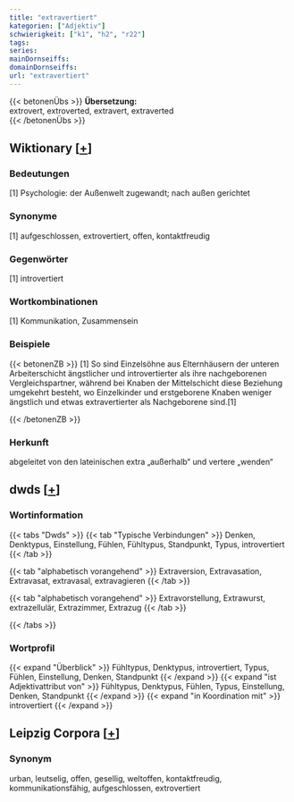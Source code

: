 ```yaml
---
title: "extravertiert"
kategorien: ["Adjektiv"]
schwierigkeit: ["k1", "h2", "r22"]
tags:
series:
mainDornseiffs:
domainDornseiffs:
url: "extravertiert"
---
```


{{< betonenÜbs >}}
**Übersetzung:**  
extrovert, extroverted, extravert, extraverted  
{{< /betonenÜbs >}}

## Wiktionary [[+](https://de.wiktionary.org/wiki/extravertiert)]

### Bedeutungen
[1] Psychologie: der Außenwelt zugewandt; nach außen gerichtet  

### Synonyme
[1] aufgeschlossen, extrovertiert, offen, kontaktfreudig  

### Gegenwörter
[1] introvertiert  

### Wortkombinationen
[1] Kommunikation, Zusammensein  

### Beispiele
{{< betonenZB >}}
[1] So sind Einzelsöhne aus Elternhäusern der unteren Arbeiterschicht ängstlicher und introvertierter als ihre nachgeborenen Vergleichspartner, während bei Knaben der Mittelschicht diese Beziehung umgekehrt besteht, wo Einzelkinder und erstgeborene Knaben weniger ängstlich und etwas extravertierter als Nachgeborene sind.[1]  

{{< /betonenZB >}}
### Herkunft
abgeleitet von den lateinischen extra „außerhalb“ und vertere „wenden“  



## dwds [[+](https://www.dwds.de/wb/extravertiert)]

### Wortinformation
{{< tabs "Dwds" >}}
{{< tab "Typische Verbindungen" >}}
Denken, Denktypus, Einstellung, Fühlen, Fühltypus, Standpunkt, Typus, introvertiert
{{< /tab >}}

{{< tab "alphabetisch vorangehend" >}}
Extraversion, Extravasation, Extravasat, extravasal, extravagieren
{{< /tab >}}

{{< tab "alphabetisch vorangehend" >}}
Extravorstellung, Extrawurst, extrazellulär, Extrazimmer, Extrazug
{{< /tab >}}

{{< /tabs >}}

### Wortprofil
{{< expand "Überblick" >}} Fühltypus, Denktypus, introvertiert, Typus, Fühlen, Einstellung, Denken, Standpunkt {{< /expand >}}
{{< expand "ist Adjektivattribut von" >}} Fühltypus, Denktypus, Fühlen, Typus, Einstellung, Denken, Standpunkt {{< /expand >}}
{{< expand "in Koordination mit" >}} introvertiert {{< /expand >}}

## Leipzig Corpora [[+](https://corpora.uni-leipzig.de/en/res?word=extravertiert&corpusId=deu_newscrawl-public_2018)]


### Synonym
urban, leutselig, offen, gesellig, weltoffen, kontaktfreudig, kommunikationsfähig, aufgeschlossen, extrovertiert

